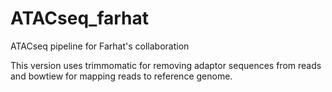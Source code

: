 # ATACseq_farhat
ATACseq pipeline for Farhat's collaboration

This version uses trimmomatic for removing adaptor sequences from reads and bowtiew for mapping reads to reference genome.

